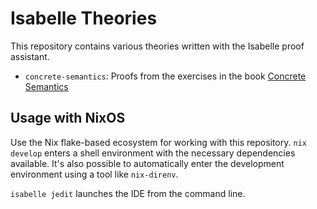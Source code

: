 # Isabelle Theories

This repository contains various theories written with the Isabelle proof
assistant.

- `concrete-semantics`: Proofs from the exercises in the book
  [Concrete Semantics](http://concrete-semantics.org/concrete-semantics.pdf)

## Usage with NixOS

Use the Nix flake-based ecosystem for working with this repository.
`nix develop` enters a shell environment with the necessary dependencies
available. It's also possible to automatically enter the development environment
using a tool like `nix-direnv`.

`isabelle jedit` launches the IDE from the command line.
